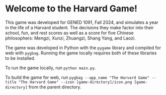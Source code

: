 # Welcome to the Harvard Game!

This game was developed for GENED 1091, Fall 2024, and simulates a year in the life of a Harvard student. The decisions they make factor into their school, fun, and rest scores as well as a score for five Chinese philosophers: Mengzi, Xunzi, Zhuangzi, Shang Yang, and Laozi.

The game was developed in Python with the `pygame` library and compiled for web with `pygbag`. Running the game locally requires both of these libraries to be installed.

To run the game locally, run `python main.py`.

To build the game for web, run `pygbag --app_name "The Harvard Game" --title "The Harvard Game" --icon [game-directory]/icon.png [game-directory]` from the parent directory.